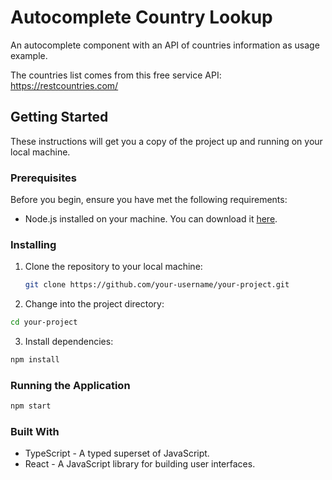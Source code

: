 # Autocomplete Country Lookup

An autocomplete component with an API of countries information as usage example.

The countries list comes from this free service API: https://restcountries.com/

## Getting Started

These instructions will get you a copy of the project up and running on your local machine.

### Prerequisites

Before you begin, ensure you have met the following requirements:

- Node.js installed on your machine. You can download it [here](https://nodejs.org/).

### Installing

1. Clone the repository to your local machine:

   ```bash
   git clone https://github.com/your-username/your-project.git
   ```

2. Change into the project directory:

  ```bash
  cd your-project
  ```

3. Install dependencies:

  ```bash
  npm install
  ```

### Running the Application

  ```bash
  npm start
  ```

### Built With

- TypeScript - A typed superset of JavaScript.
- React - A JavaScript library for building user interfaces.